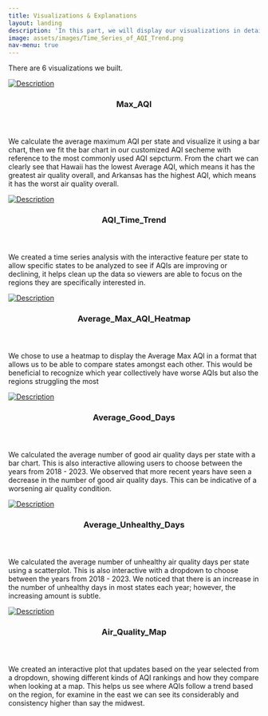 ```yaml
---
title: Visualizations & Explanations
layout: landing
description: 'In this part, we will display our visualizations in detail.'
image: assets/images/Time_Series_of_AQI_Trend.png
nav-menu: true
---
```


<!-- Main -->
<div id="main">

<!-- One -->
<section id="one">
	<div class="inner">
		<p>There are 6 visualizations we built.</p>
	</div>
</section>

<!-- Two -->
<section id="two" class="spotlights">
	<section>
		<a href="generic.html" class="image">
			<img src="{{ '/assets/images/Average_Max_AQI_per_State.png' | relative_url }}" alt="Description" data-position="center center" />
		</a>
		<div class="content">
			<div class="inner">
				<header class="major">
					<h3>Max_AQI</h3>
				</header>
				<p>We calculate the average maximum AQI per state and visualize it using a bar chart, then we fit the bar chart in our customized AQI secheme with reference to the most commonly used AQI sepcturm. From the chart we can clearly see that Hawaii has the lowest Average AQI, which means it has the greatest air quality overall, and Arkansas has the highest AQI, which means it has the worst air quality overall.</p>
			</div>
		</div>
	</section>
	<section>
		<a href="generic.html" class="image">
			<img src="{{ '/assets/images/Time_Series_of_AQI_Trend.png' | relative_url }}" alt="Description" data-position="top center" />
		</a>
		<div class="content">
			<div class="inner">
				<header class="major">
					<h3>AQI_Time_Trend</h3>
				</header>
				<p>We created a time series analysis with the interactive feature per state to allow specific states to be analyzed to see if AQIs are improving or declining, it helps clean up the data so viewers are able to focus on the regions they are specifically interested in.</p>
			</div>
		</div>
	</section>
	<section>
		<a href="generic.html" class="image">
			<img src="{{ '/assets/images/Heatmap_Average_Max_AQI_per_State.png' | relative_url }}" alt="Description" data-position="25% 25%" />
		</a>
		<div class="content">
			<div class="inner">
				<header class="major">
					<h3>Average_Max_AQI_Heatmap</h3>
				</header>
				<p>We chose to use a heatmap to display the Average Max AQI in a format that allows us to be able to compare states amongst each other. This would be beneficial to recognize which year collectively have worse AQIs but also the regions struggling the most </p>
			</div>
		</div>
	</section>
	<section>
		<a href="generic.html" class="image">
			<img src="{{ '/assets/images/Average_Good_Days_per_State.png' | relative_url }}" alt="Description" data-position="25% 25%" />
		</a>
		<div class="content">
			<div class="inner">
				<header class="major">
					<h3>Average_Good_Days</h3>
				</header>
				<p>We calculated the average number of good air quality days per state with a bar chart. This is also interactive allowing users to choose between the years from 2018 - 2023. We observed that more recent years have seen a decrease in the number of good air quality days. This can be indicative of a worsening air quality condition. </p>
			</div>
		</div>
	</section>
	<section>
		<a href="generic.html" class="image">
			<img src="{{ '/assets/images/Average_Unhealthy_Days_per_State.png' | relative_url }}" alt="Description" data-position="25% 25%" />
		</a>
		<div class="content">
			<div class="inner">
				<header class="major">
					<h3>Average_Unhealthy_Days</h3>
				</header>
				<p>We calculated the average number of unhealthy air quality days per state using a scatterplot. This is also interactive with a dropdown to choose between the years from 2018 - 2023. We noticed that there is an increase in the number of unhealthy days in most states each year; however, the increasing amount is subtle. </p>
			</div>
		</div>
	</section>
	<section>
		<a href="generic.html" class="image">
			<img src="{{ '/assets/images/Air_Quality_Map.png' | relative_url }}" alt="Description" data-position="25% 25%" />
		</a>
		<div class="content">
			<div class="inner">
				<header class="major">
					<h3>Air_Quality_Map</h3>
				</header>
				<p>We created an interactive plot that updates based on the year selected from a dropdown, showing different kinds of AQI rankings and how they compare when looking at a map. This helps us see where AQIs follow a trend based on the region, for examine in the east we can see its considerably and consistency higher than say the midwest.</p>
			</div>
		</div>
	</section>
	
	
</section>

</div>
